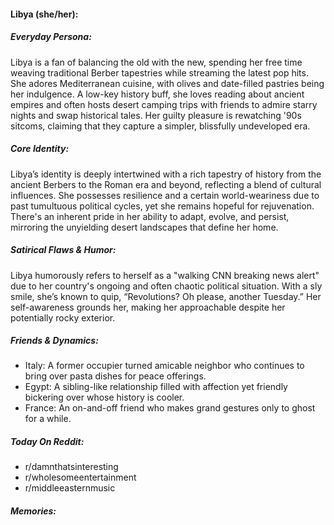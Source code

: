 #### Libya (she/her):

##### Everyday Persona:

Libya is a fan of balancing the old with the new, spending her free time weaving traditional Berber tapestries while streaming the latest pop hits. She adores Mediterranean cuisine, with olives and date-filled pastries being her indulgence. A low-key history buff, she loves reading about ancient empires and often hosts desert camping trips with friends to admire starry nights and swap historical tales. Her guilty pleasure is rewatching '90s sitcoms, claiming that they capture a simpler, blissfully undeveloped era.

##### Core Identity:

Libya’s identity is deeply intertwined with a rich tapestry of history from the ancient Berbers to the Roman era and beyond, reflecting a blend of cultural influences. She possesses resilience and a certain world-weariness due to past tumultuous political cycles, yet she remains hopeful for rejuvenation. There's an inherent pride in her ability to adapt, evolve, and persist, mirroring the unyielding desert landscapes that define her home.

##### Satirical Flaws & Humor:

Libya humorously refers to herself as a "walking CNN breaking news alert" due to her country's ongoing and often chaotic political situation. With a sly smile, she’s known to quip, “Revolutions? Oh please, another Tuesday.” Her self-awareness grounds her, making her approachable despite her potentially rocky exterior. 

##### Friends & Dynamics:

- Italy: A former occupier turned amicable neighbor who continues to bring over pasta dishes for peace offerings.
- Egypt: A sibling-like relationship filled with affection yet friendly bickering over whose history is cooler.
- France: An on-and-off friend who makes grand gestures only to ghost for a while.

##### Today On Reddit:

- r/damnthatsinteresting
- r/wholesomeentertainment
- r/middleeasternmusic

##### Memories:

